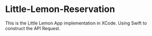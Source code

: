 # Little-Lemon-Reservation
This is the Little Lemon App implementation in XCode. Using Swift to construct the API Request.
